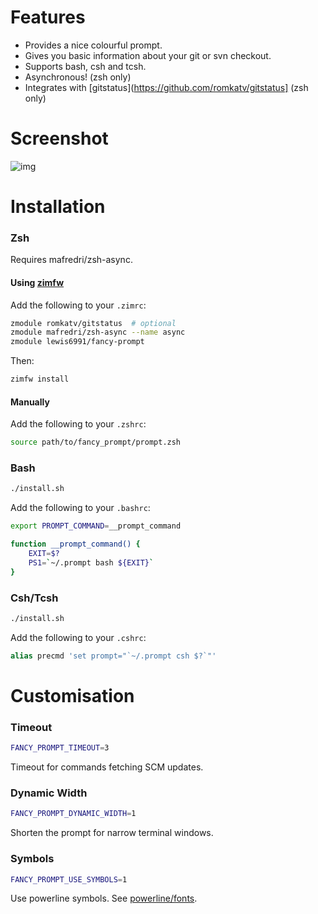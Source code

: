 # Features

* Provides a nice colourful prompt.
* Gives you basic information about your git or svn checkout.
* Supports bash, csh and tcsh.
* Asynchronous! (zsh only)
* Integrates with [gitstatus](https://github.com/romkatv/gitstatus] (zsh only)

# Screenshot

![img](screen.png)

# Installation

### Zsh

Requires mafredri/zsh-async.

#### Using [zimfw](https://github.com/zimfw/zimfw)

Add the following to your `.zimrc`:

```zsh
zmodule romkatv/gitstatus  # optional
zmodule mafredri/zsh-async --name async
zmodule lewis6991/fancy-prompt
```

Then:

```zsh
zimfw install
```

#### Manually

Add the following to your `.zshrc`:
```zsh
source path/to/fancy_prompt/prompt.zsh

```

### Bash

```bash
./install.sh
```
Add the following to your `.bashrc`:
```bash
export PROMPT_COMMAND=__prompt_command

function __prompt_command() {
    EXIT=$?
    PS1=`~/.prompt bash ${EXIT}`
}
```

### Csh/Tcsh

```bash
./install.sh
```
Add the following to your `.cshrc`:
```csh
alias precmd 'set prompt="`~/.prompt csh $?`"'
```

# Customisation

### Timeout

```bash
FANCY_PROMPT_TIMEOUT=3
```
Timeout for commands fetching SCM updates.

### Dynamic Width
```bash
FANCY_PROMPT_DYNAMIC_WIDTH=1
```
Shorten the prompt for narrow terminal windows.

### Symbols
```bash
FANCY_PROMPT_USE_SYMBOLS=1
```
Use powerline symbols. See [powerline/fonts](https://github.com/powerline/fonts).


